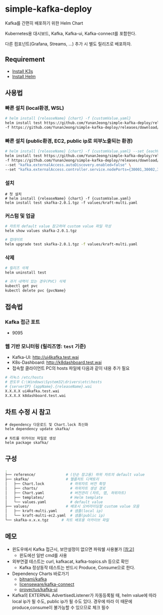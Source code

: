 # simple-kafka-deploy

Kafka를 간편히 배포하기 위한 Helm Chart

Kubernetes용 대시보드, Kafka, Kafka-ui, Kafka-connect를 포함한다.

다른 컴포넌트(Grafana, Streams, ...) 추가 시 별도 릴리즈로 배포하자.

## Requirement

- [Install K3s](https://docs.k3s.io/quick-start)
- [Install Helm](https://helm.sh/docs/intro/install/)

## 사용법

### 빠른 설치 (local환경, WSL)

```sh
# helm install {releaseName} {chart} -f {customValue.yaml}
helm install test https://github.com/YunanJeong/simple-kafka-deploy/releases/download/v2.0.1/skafka-2.0.1.tgz \
-f https://github.com/YunanJeong/simple-kafka-deploy/releases/download/v2.0.1/kraft-multi.yaml
```

### 빠른 설치 (public환경, EC2, public ip로 외부노출되는 환경)

```sh
# helm install {releaseName} {chart} -f {customValue.yaml} --set {eachValue}
helm install test https://github.com/YunanJeong/simple-kafka-deploy/releases/download/v2.0.1/skafka-2.0.1.tgz \
-f https://github.com/YunanJeong/simple-kafka-deploy/releases/download/v2.0.1/kraft-multi.yaml \
--set "kafka.externalAccess.autoDiscovery.enabled=false" \
--set "kafka.externalAccess.controller.service.nodePorts={30001,30002,30003}"
```

### 설치

```shell
# 첫 설치
# helm install {releaseName} {chart} -f {customValue.yaml}
helm install test skafka-2.0.1.tgz -f values/kraft-multi.yaml
```

### 커스텀 및 업글

```sh
# 차트의 default value 참고하여 custom value 파일 작성
helm show values skafka-2.0.1.tgz

# 업데이트
helm upgrade test skafka-2.0.1.tgz -f values/kraft-multi.yaml
```

### 삭제

```sh
# 릴리즈 삭제
helm uninstall test

# 과거 내역이 있는 경우(PVC) 삭제
kubectl get pvc
kubectl delete pvc {pvcName}
```

## 접속법

### Kafka 접근 포트

- 9095

### 웹 기반 모니터링 (릴리즈명: `test` 기준)

- Kafka-UI: <http://ui4kafka.test.wai>
- K8s-Dashboard: <http://k8dashboard.test.wai>
- 접속할 클라이언트 PC의 hosts 파일에 다음과 같이 내용 추가 필요

```sh
# 리눅스 /etc/hosts
# 윈도우 C:\Windows\System32\drivers\etc\hosts
# {serverIP} {appName}.{releaseName}.wai
X.X.X.X ui4kafka.test.wai
X.X.X.X k8dashboard.test.wai
```

## 차트 수정 시 참고

```shell
# dependency 다운로드 및 Chart.lock 최신화
helm dependency update skafka/

# 차트를 아카이브 파일로 생성
helm package skafka/
```

## 구성

```sh
.
├── reference/              # (단순 참고용) 하위 차트의 default value
├── skafka/                 # 헬름차트 디렉토리
│   ├── Chart.lock            # 하위차트 버전 확정
│   ├── charts/               # 하위차트 생성 경로
│   ├── Chart.yaml            # 버전관리 (차트, 앱, 하위차트)
│   ├── templates/            # Helm template
│   └── values.yaml           # default value
├── values/                 # 배포시 오버라이딩할 custom value 모음
│   ├── kraft-multi.yaml      # 샘플(local ip)
│   └── kraft-multi-ec2.yaml  # 샘플(public ip)
└── skafka-x.x.x.tgz      # 차트 배포용 아카이브 파일
```

## 메모

- 윈도우에서 Kafka 접근시, 보안설정이 없으면 파워쉘 사용불가 [[참고]](https://stackoverflow.com/questions/48603203/powershell-invoke-webrequest-throws-webcmdletresponseexception)
  - 윈도에선 일반 cmd를 사용
- 외부연결 테스트는 curl, kafkacat, kafka-topics.sh 등으로 확인
  - Kafka 정상동작 테스트는 반드시 Produce, Consume으로 한다.
- Dependency Charts 바로가기
  - [bitnami/kafka](https://artifacthub.io/packages/helm/bitnami/kafka)
  - [licenseware/kafka-connect](https://artifacthub.io/packages/helm/licenseware/kafka-connect)
  - [provectus/kafka-ui](https://artifacthub.io/packages/helm/kafka-ui/kafka-ui)
- Kafka의 EXTERNAL AdvertisedListener가 자동등록될 때, helm value에 따라 local ip가 될 수도, public ip가 될 수도 있다. 경우에 따라 이 때문에 produce,consume이 불가능할 수 있으므로 체크 필수
